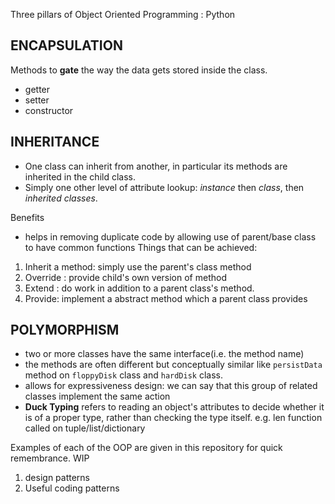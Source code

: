 
Three pillars of Object Oriented Programming : Python

## ENCAPSULATION
Methods to **gate** the way the data gets stored inside the class.
 
- getter 
- setter  
- constructor

## INHERITANCE
- One class can inherit from another, in particular its methods are inherited in the child class. 
- Simply one other level of attribute lookup: _instance_ then _class_, then _inherited classes_.

Benefits
- helps in removing duplicate code by allowing use of parent/base class to have common functions
Things that can be achieved:
 1. Inherit a method: simply use the parent's class method
 2. Override : provide child's own version of method
 3. Extend : do work in addition to a parent class's method.
 4. Provide: implement a abstract method which a parent class provides

## POLYMORPHISM
- two or more classes have the same interface(i.e. the method name)
- the methods are often different but conceptually similar like `persistData` method on `floppyDisk` class and `hardDisk` class.
- allows for expressiveness design: we can say that this group of related classes implement the same action 
- **Duck Typing** refers to reading an object's attributes to decide whether it is of a proper type, rather than checking the type itself.
e.g. len function called on tuple/list/dictionary 

Examples of each of the OOP are given in this repository for quick remembrance. 
WIP
1. design patterns
2. Useful coding patterns